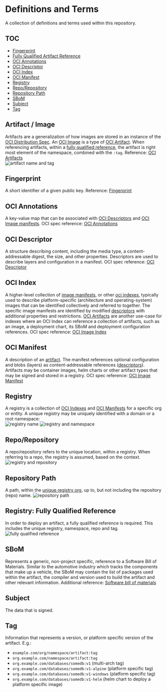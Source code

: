 # Definitions and Terms

A collection of definitions and terms used within this repository.

## TOC

- [Fingerprint](#fingerprint)
- [Fully Qualified Artifact Reference](#registry-fully-qualified-reference)
- [OCI Annotations](#oci-annotations)
- [OCI Descriptor](#oci-descriptor)
- [OCI Index](#oci-index)
- [OCI Manifest](#oci-manifest)
- [Registry](#registry)
- [Repo/Repository](#repo/repository)
- [Repository Path](#repository-path)
- [SBoM](#sbom)
- [Subject](#subject)
- [Tag](#tag)

## Artifact / Image

Artifacts are a generalization of how images are stored in an instance of the [OCI Distribution Spec][oci-distribution-spec].
An [OCI Image][oci-image] is a type of [OCI Artifact][oci-artifact].
When referencing artifacts, within a [fully qualified reference](#registry-fully-qualified-reference), the artifact is right most element of the namespace, combined with the `:tag`.
Reference: [OCI Artifacts][oci-artifact]  
![artifact name and tag](./media/artifact-ref.png)

## Fingerprint

A short identifier of a given public key.
Reference: [Fingerprint][fingerprint]

## OCI Annotations

A key-value map that can be associated with [OCI Descriptors][oci-descriptor] and [OCI Image manifests][oci-manifest].
OCI spec reference: [OCI Annotations][oci-annotations]

## OCI Descriptor

A structure describing content, including the media type, a content-addressable digest, the size, and other properties.
Descriptors are used to describe layers and configuration in a manifest.
OCI spec reference: [OCI Descriptor][oci-descriptor]

## OCI Index

A higher-level collection of [image manifests][oci-manifest], or other [oci indexes][oci-index], typically used to describe platform-specific (architecture and operating-system) images that can be identified collectively and referred to together.
The specific image manifests are identified by modified [descriptors][oci-descriptor] with additional properties and restrictions.
[OCI Artifacts][oci-artifact] are another use-case for indexes where an OCI Index can reference a collection of artifacts, such as an image, a deployment chart, its SBoM and deployment configuration references.
OCI spec reference: [OCI Image Index][oci-index]

## OCI Manifest

A description of an [artifact][oci-artifact].
The manifest references optional configuration and blobs (layers) as content-addressable references ([descriptors][oci-descriptor]).
Artifacts may be container images, helm charts or other artifact types that may be signed and stored in a registry.
OCI spec reference: [OCI Image Manifest][oci-manifest]

## Registry

A registry is a collection of [OCI Indexes][oci-index] and [OCI Manifests][oci-manifest] for a specific org or entity.
A unique registry may be uniquely identified with a domain or a root namespace:  
![registry name](./media/unique-registry-domain-ref.png)
![registry and namespace](./media/unique-registry-namespace-ref.png)

## Repo/Repository

A repo/repository refers to the unique location, within a registry.
When referring to a repo, the registry is assumed, based on the context.
![registry and repository](./media/registry-repo-ref.png)

## Repository Path

A path, within the [unique registry org](#multi-tenant-registry), up to, but not including the repository (repo) name.
![repository path](./media/registry-namespace-ref.png)

## Registry: Fully Qualified Reference

In order to deploy an artifact, a fully qualified reference is required.
This includes the unique registry, namespace, repo and tag.
![fully qualified reference](./media/fully-qualified-artifact-ref.png)

## SBoM

Represents a generic, non-project specific, reference to a Software Bill of Materials.
Similar to the automotive industry which tracks the components that make up a vehicle, the SBoM may contain the list of packages used within the artifact, the compiler and version used to build the artifact and other relevant information.
Additional reference: [Software bill of materials][sbom]

## Subject

The data that is signed.

## Tag

Information that represents a version, or platform specific version of the artifact.
E.g.:

- `example.com/org/namespace/artifact:tag`
- `org.example.com/namespace/artifact:tag`
- `org.example.com/databases/somedb:v1` (multi-arch tag)
- `org.example.com/databases/somedb:v1-alpine` (platform specific tag)
- `org.example.com/databases/somedb:v1-windows` (platform specific tag)
- `org.example.com/databases/somedb:v1-helm` (helm chart to deploy a platform specific image)

[fingerprint]:           https://en.wikipedia.org/wiki/Public_key_fingerprint
[oci-annotations]:       https://github.com/opencontainers/image-spec/blob/master/annotations.md
[oci-artifact]:          https://github.com/opencontainers/artifacts
[oci-descriptor]:        https://github.com/opencontainers/image-spec/blob/master/descriptor.md
[oci-distribution-spec]: https://github.com/opencontainers/distribution-spec
[oci-image]:             https://github.com/opencontainers/image-spec
[oci-index]:             https://github.com/opencontainers/image-spec/blob/master/image-index.md
[oci-manifest]:          https://github.com/opencontainers/image-spec/blob/master/manifest.md
[sbom]:                  https://en.wikipedia.org/wiki/Software_bill_of_materials
